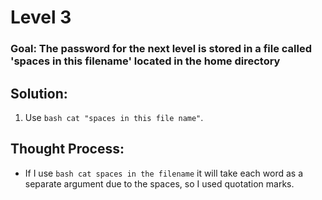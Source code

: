 # Level 3

### Goal: The password for the next level is stored in a file called 'spaces in this filename' located in the home directory

## Solution: 
1. Use ```bash cat "spaces in this file name"```.

## Thought Process:
- If I use ```bash cat spaces in the filename``` it will take each word as a separate argument due to the spaces, so I used quotation marks.
